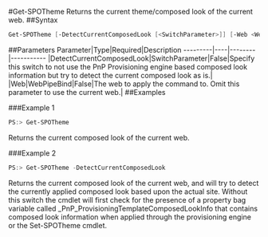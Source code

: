 #Get-SPOTheme
Returns the current theme/composed look of the current web.
##Syntax
```powershell
Get-SPOTheme [-DetectCurrentComposedLook [<SwitchParameter>]] [-Web <WebPipeBind>]
```


##Parameters
Parameter|Type|Required|Description
---------|----|--------|-----------
|DetectCurrentComposedLook|SwitchParameter|False|Specify this switch to not use the PnP Provisioning engine based composed look information but try to detect the current composed look as is.|
|Web|WebPipeBind|False|The web to apply the command to. Omit this parameter to use the current web.|
##Examples

###Example 1
```powershell
PS:> Get-SPOTheme
```
Returns the current composed look of the current web.

###Example 2
```powershell
PS:> Get-SPOTheme -DetectCurrentComposedLook
```
Returns the current composed look of the current web, and will try to detect the currently applied composed look based upon the actual site. Without this switch the cmdlet will first check for the presence of a property bag variable called _PnP_ProvisioningTemplateComposedLookInfo that contains composed look information when applied through the provisioning engine or the Set-SPOTheme cmdlet.
